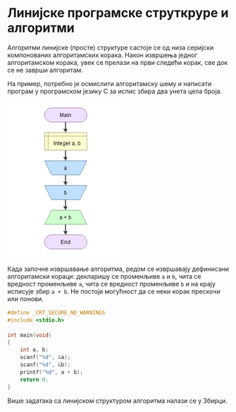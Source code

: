 # Линијске програмске струткруре и алгоритми

Алгоритми линијске (просте) структуре састоје се од низа серијски компонованих алгоритамских корака. Након извршења једног алгоритамском корака, увек се прелази на први следећи корак, све док се не заврши алгоритам.

На пример, потребно је осмислити алгоритамску шему и написати програм у програмском језику C за испис збира два унета цела броја.

![Збир два унета цела броја](images/flowgorithm/zbir.png)

Када започне извршавање алгоритма, редом се извршавају дефинисани алгоритамски кораци: декларишу се променљиве `a` и `b`, чита се вредност променљиве `a`, чита се вредност променљиве `b` и на крају исписује збир `a + b`. Не постоји могућност да се неки корак прескочи или понови.

```c
#define _CRT_SECURE_NO_WARNINGS
#include <stdio.h>

int main(void)
{
    int a, b;
    scanf("%d", &a);
    scanf("%d", &b);
    printf("%d", a + b);
    return 0;
}
```

Више задатака са линијском структуром алгоритма налази се у Збирци.
